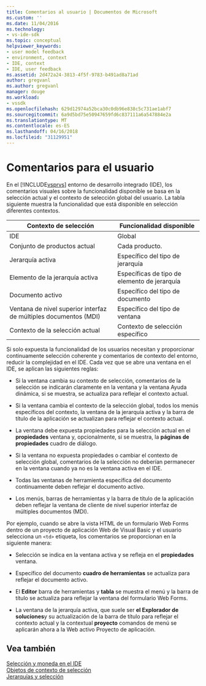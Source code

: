 ```yaml
---
title: Comentarios al usuario | Documentos de Microsoft
ms.custom: ''
ms.date: 11/04/2016
ms.technology:
- vs-ide-sdk
ms.topic: conceptual
helpviewer_keywords:
- user model feedback
- environment, context
- IDE, context
- IDE, user feedback
ms.assetid: 2d472a24-3813-4f5f-9783-b491ad8a71ad
author: gregvanl
ms.author: gregvanl
manager: douge
ms.workload:
- vssdk
ms.openlocfilehash: 629d12974a52bca30c0db96e838c5c731ae1abf7
ms.sourcegitcommit: 6a9d5bd75e50947659fd6c837111a6a547884e2a
ms.translationtype: MT
ms.contentlocale: es-ES
ms.lasthandoff: 04/16/2018
ms.locfileid: "31129951"
---
```

# <a name="feedback-to-the-user"></a>Comentarios para el usuario
En el [!INCLUDE[vsprvs](../../code-quality/includes/vsprvs_md.md)] entorno de desarrollo integrado (IDE), los comentarios visuales sobre la funcionalidad disponible se basa en la selección actual y el contexto de selección global del usuario. La tabla siguiente muestra la funcionalidad que está disponible en selección diferentes contextos.  
  
|Contexto de selección|Funcionalidad disponible|  
|-----------------------|-----------------------------|  
|IDE|Global|  
|Conjunto de productos actual|Cada producto.|  
|Jerarquía activa|Específico del tipo de jerarquía|  
|Elemento de la jerarquía activa|Específicas de tipo de elemento de jerarquía|  
|Documento activo|Específico del tipo de documento|  
|Ventana de nivel superior interfaz de múltiples documentos (MDI)|Específico del tipo de ventana|  
|Contexto de la selección actual|Contexto de selección específico|  
  
 Si solo expuesta la funcionalidad de los usuarios necesitan y proporcionar continuamente selección coherente y comentarios de contexto del entorno, reducir la complejidad en el IDE. Cada vez que se abre una ventana en el IDE, se aplican las siguientes reglas:  
  
-   Si la ventana cambia su contexto de selección, comentarios de la selección se indicarán claramente en la ventana y la ventana Ayuda dinámica, si se muestra, se actualiza para reflejar el contexto actual.  
  
-   Si la ventana cambia el contexto de la selección global, todos los menús específicos del contexto, la ventana de la jerarquía activa y la barra de título de la aplicación se actualizan para reflejar el contexto actual.  
  
-   La ventana debe expuesta propiedades para la selección actual en el **propiedades** ventana y, opcionalmente, si se muestra, la **páginas de propiedades** cuadro de diálogo.  
  
-   Si la ventana no expuesta propiedades o cambiar el contexto de selección global, comentarios de la selección no deberían permanecer en la ventana cuando ya no es la ventana activa en el IDE.  
  
-   Todas las ventanas de herramienta específica del documento continuamente deben reflejar el documento activo.  
  
-   Los menús, barras de herramientas y la barra de título de la aplicación deben reflejar la ventana de cliente de nivel superior interfaz de múltiples documentos (MDI).  
  
 Por ejemplo, cuando se abre la vista HTML de un formulario Web Forms dentro de un proyecto de aplicación Web de Visual Basic y el usuario selecciona un `<td>` etiqueta, los comentarios se proporcionan en la siguiente manera:  
  
-   Selección se indica en la ventana activa y se refleja en el **propiedades** ventana.  
  
-   Específico del documento **cuadro de herramientas** se actualiza para reflejar el documento activo.  
  
-   El **Editor** barra de herramientas y **tabla** se muestra el menú y la barra de título se actualiza para reflejar la ventana del formulario Web Forms.  
  
-   La ventana de la jerarquía activa, que suele ser **el Explorador de soluciones**y su actualización de la barra de título para reflejar el contexto actual y la contextual **proyecto** comandos de menú se aplicarán ahora a la Web activo Proyecto de aplicación.  
  
## <a name="see-also"></a>Vea también  
 [Selección y moneda en el IDE](../../extensibility/internals/selection-and-currency-in-the-ide.md)   
 [Objetos de contexto de selección](../../extensibility/internals/selection-context-objects.md)   
 [Jerarquías y selección](../../extensibility/internals/hierarchies-and-selection.md)